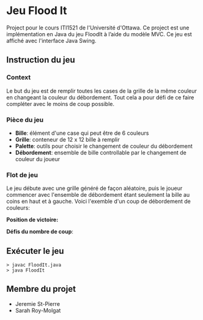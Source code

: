 # Jeu Flood It
Project pour le cours ITI1521 de l'Université d'Ottawa. Ce project est une implémentation en Java du jeu FloodIt à l’aide du modèle MVC. Ce jeu est affiché avec l'interface Java Swing.

## Instruction du jeu
### Context
Le but du jeu est de remplir toutes les cases de la grille de la même couleur en changeant la couleur du débordement. Tout cela a pour défi de ce faire compléter avec le moins de coup possible.

### Pièce du jeu
* **Bille**: élément d'une case qui peut être de 6 couleurs
[](https://github.com/jstpi047/Game-FloodIt/blob/main/data/M/ball-0.png?raw=true)
* **Grille**: conteneur de 12 x 12 bille à remplir
* **Palette**: outils pour choisir le changement de couleur du débordement
* **Débordement**: ensemble de bille controllable par le changement de couleur du joueur

### Flot de jeu
Le jeu débute avec une grille généré de façon aléatoire, puis le joueur commencer avec l'ensemble de débordement étant seulement la bille au coins en haut et à gauche. Voici l'exemble d'un coup de débordement de couleurs:

**Position de victoire:**

**Défis du nombre de coup**:


## Exécuter le jeu
```
> javac FloodIt.java
> java FloodIt
```

## Membre du projet
* Jeremie St-Pierre
* Sarah Roy-Molgat
